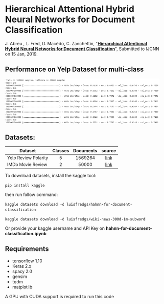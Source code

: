 # Hierarchical Attentional Hybrid Neural Networks for Document Classification

J. Abreu , L. Fred, D. Macêdo, C. Zanchettin, "[**Hierarchical Attentional Hybrid Neural Networks for Document Classification**](https://arxiv.org/abs/1901.06610)", Submitted to IJCNN on 15 Jan, 2019.

## Performance on Yelp Dataset for multi-class

![](track_colab.PNG)


## Datasets:
| Dataset                | Classes | Documents | source |
|------------------------|:---------:|:-------:|:--------:|
| Yelp Review Polarity   |    5    |    1569264   |[link](https://www.kaggle.com/luisfredgs/hahnn-for-document-classification)|
| IMDb Movie Review      |    2    |    50000       | [link](https://www.kaggle.com/luisfredgs/hahnn-for-document-classification)|

To download datasets, install the kaggle tool:

``` pip install kaggle ``` 

then run follow command:

``` kaggle datasets download -d luisfredgs/hahnn-for-document-classification ```

``` kaggle datasets download -d luisfredgs/wiki-news-300d-1m-subword ```

Or provide your kaggle username and API Key on **hahnn-for-document-classification.ipynb**

## Requirements

* tensorflow 1.10
* Keras 2.x
* spacy 2.0
* gensim
* tqdm
* matplotlib

A GPU with CUDA support is required to run this code

